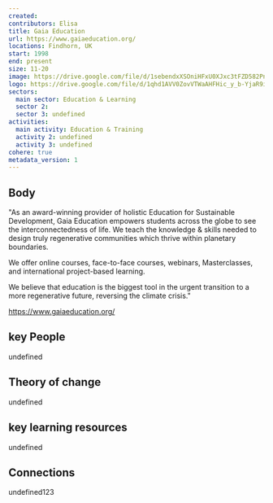 ```yaml
---
created:
contributors: Elisa
title: Gaia Education
url: https://www.gaiaeducation.org/
locations: Findhorn, UK
start: 1998
end: present
size: 11-20
image: https://drive.google.com/file/d/1sebendxXSOniHFxU0XJxc3tFZD582Pnp/view?usp=drive_link
logo: https://drive.google.com/file/d/1qhd1AVV0ZovVTWaAHFHic_y_b-YjaR9i/view?usp=drive_link
sectors:
  main sector: Education & Learning
  sector 2: 
  sector 3: undefined
activities: 
  main activity: Education & Training
  activity 2: undefined
  activity 3: undefined
cohere: true
metadata_version: 1
---
```



## Body

"As an award-winning provider of holistic Education for Sustainable Development, Gaia Education empowers students across the globe to see the interconnectedness of life. We teach the knowledge & skills needed to design truly regenerative communities which thrive within planetary boundaries.

We offer online courses, face-to-face courses, webinars, Masterclasses, and international project-based learning. 

We believe that education is the biggest tool in the urgent transition to a more regenerative future, reversing the climate crisis."

https://www.gaiaeducation.org/

## key People

undefined

## Theory of change

undefined

## key learning resources

undefined

## Connections

undefined123

